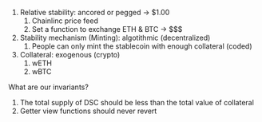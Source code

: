 1. Relative stability: ancored or pegged -> $1.00
    1. Chainlinc price feed
    2. Set a function to exchange ETH & BTC -> $$$
2. Stability mechanism (Minting): algotithmic (decentralized)
    1. People can only mint the stablecoin with enough collateral  (coded)
3. Collateral: exogenous (crypto)
    1. wETH
    2. wBTC


What are our invariants?
1) The total supply of DSC should be less than the total value of collateral
2) Getter view functions should never revert